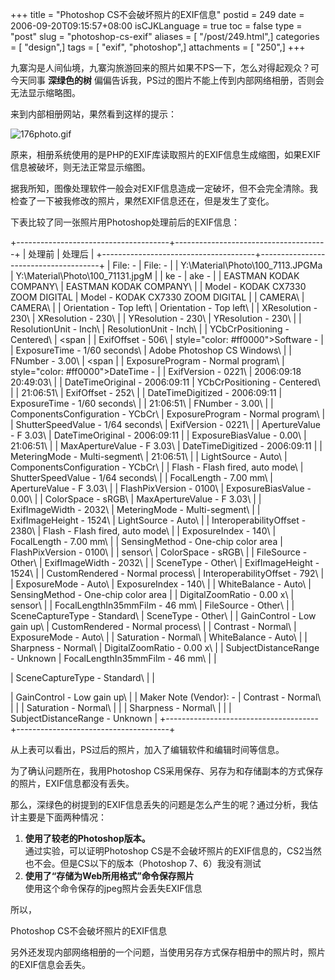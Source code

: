 +++
title = "Photoshop CS不会破坏照片的EXIF信息"
postid = 249
date = 2006-09-20T09:15:57+08:00
isCJKLanguage = true
toc = false
type = "post"
slug = "photoshop-cs-exif"
aliases = [ "/post/249.html",]
categories = [ "design",]
tags = [ "exif", "photoshop",]
attachments = [ "250",]
+++


九寨沟是人间仙境，九寨沟旅游回来的照片如果不PS一下，怎么对得起观众？可今天同事
**深绿色的树**
偏偏告诉我，PS过的图片不能上传到内部网络相册，否则会无法显示缩略图。

来到内部相册网站，果然看到这样的提示：

![176photo.gif](/uploads/2006/09/176photo.gif)

原来，相册系统使用的是PHP的EXIF库读取照片的EXIF信息生成缩图，如果EXIF信息被破坏，则无法正常显示缩图。

据我所知，图像处理软件一般会对EXIF信息造成一定破坏，但不会完全清除。我检查了一下被我修改的照片，果然EXIF信息还在，但是发生了变化。

下表比较了同一张照片用Photoshop处理前后的EXIF信息：<!--more-->

+--------------------------------------+--------------------------------------+
| 处理前                               | 处理后                               |
+--------------------------------------+--------------------------------------+
| File: -                              | File: -                              |
| Y:\\Material\\Photo\\100\_7113.JPGMa | Y:\\Material\\Photo\\100\_71131.jpgM |
| ke -                                 | ake -                                |
| EASTMAN KODAK COMPANY\               | EASTMAN KODAK COMPANY\               |
|  Model - KODAK CX7330 ZOOM DIGITAL   |  Model - KODAK CX7330 ZOOM DIGITAL   |
| CAMERA\                              | CAMERA\                              |
|  Orientation - Top left\             |  Orientation - Top left\             |
|  XResolution - 230\                  |  XResolution - 230\                  |
|  YResolution - 230\                  |  YResolution - 230\                  |
|  ResolutionUnit - Inch\              |  ResolutionUnit - Inch\              |
|  YCbCrPositioning - Centered\        |  <span                               |
|  ExifOffset - 506\                   | style="color: #ff0000">Software -    |
|  ExposureTime - 1/60 seconds\        | Adobe Photoshop CS Windows</span>\   |
|  FNumber - 3.00\                     |  <span                               |
|  ExposureProgram - Normal program\   | style="color: #ff0000">DateTime -    |
|  ExifVersion - 0221\                 | 2006:09:18 20:49:03</span>\          |
|  DateTimeOriginal - 2006:09:11       |  YCbCrPositioning - Centered\        |
| 21:06:51\                            |  ExifOffset - 252\                   |
|  DateTimeDigitized - 2006:09:11      |  ExposureTime - 1/60 seconds\        |
| 21:06:51\                            |  FNumber - 3.00\                     |
|  ComponentsConfiguration - YCbCr\    |  ExposureProgram - Normal program\   |
|  ShutterSpeedValue - 1/64 seconds\   |  ExifVersion - 0221\                 |
|  ApertureValue - F 3.03\             |  DateTimeOriginal - 2006:09:11       |
|  ExposureBiasValue - 0.00\           | 21:06:51\                            |
|  MaxApertureValue - F 3.03\          |  DateTimeDigitized - 2006:09:11      |
|  MeteringMode - Multi-segment\       | 21:06:51\                            |
|  LightSource - Auto\                 |  ComponentsConfiguration - YCbCr\    |
|  Flash - Flash fired, auto mode\     |  ShutterSpeedValue - 1/64 seconds\   |
|  FocalLength - 7.00 mm\              |  ApertureValue - F 3.03\             |
|  FlashPixVersion - 0100\             |  ExposureBiasValue - 0.00\           |
|  ColorSpace - sRGB\                  |  MaxApertureValue - F 3.03\          |
|  ExifImageWidth - 2032\              |  MeteringMode - Multi-segment\       |
|  ExifImageHeight - 1524\             |  LightSource - Auto\                 |
|  InteroperabilityOffset - 2380\      |  Flash - Flash fired, auto mode\     |
|  ExposureIndex - 140\                |  FocalLength - 7.00 mm\              |
|  SensingMethod - One-chip color area |  FlashPixVersion - 0100\             |
| sensor\                              |  ColorSpace - sRGB\                  |
|  FileSource - Other\                 |  ExifImageWidth - 2032\              |
|  SceneType - Other\                  |  ExifImageHeight - 1524\             |
|  CustomRendered - Normal process\    |  InteroperabilityOffset - 792\       |
|  ExposureMode - Auto\                |  ExposureIndex - 140\                |
|  WhiteBalance - Auto\                |  SensingMethod - One-chip color area |
|  DigitalZoomRatio - 0.00 x\          | sensor\                              |
|  FocalLengthIn35mmFilm - 46 mm\      |  FileSource - Other\                 |
|  SceneCaptureType - Standard\        |  SceneType - Other\                  |
|  GainControl - Low gain up\          |  CustomRendered - Normal process\    |
|  Contrast - Normal\                  |  ExposureMode - Auto\                |
|  Saturation - Normal\                |  WhiteBalance - Auto\                |
|  Sharpness - Normal\                 |  DigitalZoomRatio - 0.00 x\          |
|  SubjectDistanceRange - Unknown      |  FocalLengthIn35mmFilm - 46 mm\      |
| </p>                                 |  SceneCaptureType - Standard\        |
| <p>                                  |  GainControl - Low gain up\          |
| Maker Note (Vendor): -               |  Contrast - Normal\                  |
|                                      |  Saturation - Normal\                |
|                                      |  Sharpness - Normal\                 |
|                                      |  SubjectDistanceRange - Unknown      |
+--------------------------------------+--------------------------------------+

从上表可以看出，PS过后的照片，加入了编辑软件和编辑时间等信息。

为了确认问题所在，我用Photoshop
CS采用保存、另存为和存储副本的方式保存的照片，EXIF信息都没有丢失。

那么，深绿色的树提到的EXIF信息丢失的问题是怎么产生的呢？通过分析，我估计主要是下面两种情况：

1.  **使用了较老的Photoshop版本。**  
    通过实验，可以证明Photoshop
    CS是不会破坏照片的EXIF信息的，CS2当然也不会。但是CS以下的版本（Photoshop
    7、6）我没有测试
2.  **使用了“存储为Web所用格式”命令保存照片**  
    使用这个命令保存的jpeg照片会丢失EXIF信息

所以，

Photoshop CS不会破坏照片的EXIF信息

另外还发现内部网络相册的一个问题，当使用另存方式保存相册中的照片时，照片的EXIF信息会丢失。

